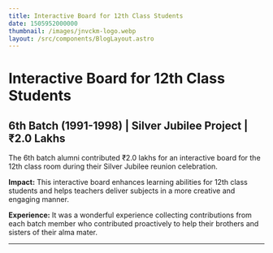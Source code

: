 ```yaml
---
title: Interactive Board for 12th Class Students
date: 1505952000000
thumbnail: /images/jnvckm-logo.webp
layout: /src/components/BlogLayout.astro
---
```

# Interactive Board for 12th Class Students

## 6th Batch (1991-1998) | Silver Jubilee Project | ₹2.0 Lakhs

The 6th batch alumni contributed ₹2.0 lakhs for an interactive board for the 12th class room during their Silver Jubilee reunion celebration.

**Impact:**
This interactive board enhances learning abilities for 12th class students and helps teachers deliver subjects in a more creative and engaging manner.

**Experience:**
It was a wonderful experience collecting contributions from each batch member who contributed proactively to help their brothers and sisters of their alma mater.

---

